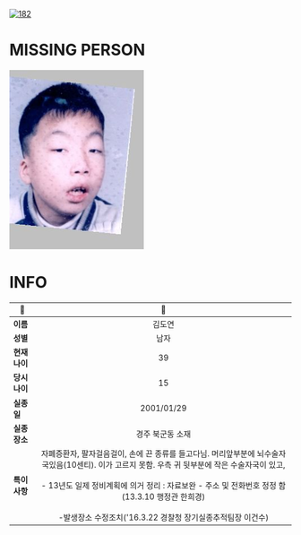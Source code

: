 [![182](https://img.shields.io/badge/%EC%8B%A4%EC%A2%85%EC%8B%A0%EA%B3%A0%EB%8A%94%20%EA%B5%AD%EB%B2%88%EC%97%86%EC%9D%B4-182-blue)](http://safe182.go.kr/index.do)

# MISSING PERSON

<img src="./missing_person.jpg">

# INFO

|🔑|💎|
|--|:--:|
|**이름**|김도연|
|**성별**|남자|
|**현재 나이**|39|
|**당시 나이**|15|
|**실종일**|2001/01/29|
|**실종 장소**|경주 북군동 소재 |
|**특이사항**|자폐증환자, 팔자걸음걸이, 손에 끈 종류를 들고다님. 머리앞부분에 뇌수술자국있음(10센티). 이가 고르지 못함. 우측 귀 뒷부분에 작은 수술자국이 있고,</br></br>- 13년도 일제 정비계획에 의거 정리 : 자료보완 - 주소 및 전화번호 정정 함</br>   (13.3.10 행정관 한희경)</br></br>-발생장소 수정조치('16.3.22 경찰청 장기실종추적팀장 이건수)|
